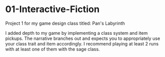 # 01-Interactive-Fiction
Project 1 for my game design class titled: Pan's Labyrinth


I added depth to my game by implementing a class system and item pickups. The narrative branches out and expects you to appropriately use your class trait and item accordingly. I recommend playing at least 2 runs with at least one of them with the sage class. 